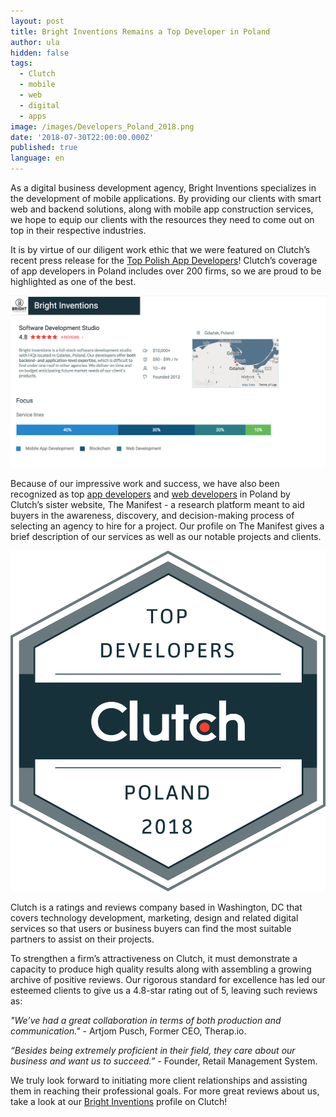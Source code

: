 ```yaml
---
layout: post
title: Bright Inventions Remains a Top Developer in Poland
author: ula
hidden: false
tags:
  - Clutch
  - mobile
  - web
  - digital
  - apps
image: /images/Developers_Poland_2018.png
date: '2018-07-30T22:00:00.000Z'
published: true
language: en
---
```

As a digital business development agency, Bright Inventions specializes in the development of mobile applications. By providing our clients with smart web and backend solutions, along with mobile app construction services, we hope to equip our clients with the resources they need to come out on top in their respective industries. 

It is by virtue of our diligent work ethic that we were featured on Clutch’s recent press release for the [Top Polish App Developers](https://clutch.co/app-developers/poland)! Clutch’s coverage of app developers in Poland includes over 200 firms, so we are proud to be highlighted as one of the best.

 
![](../../static/images/Clutch_3.png "")

Because of our impressive work and success, we have also been recognized as top [app developers](https://themanifest.com/pl/app-development/companies#brightinventions) and [web developers](https://themanifest.com/pl/web-development/companies#brightinventions) in Poland by Clutch’s sister website, The Manifest - a research platform meant to aid buyers in the awareness, discovery, and decision-making process of selecting an agency to hire for a project. Our profile on The Manifest gives a brief description of our services as well as our notable projects and clients.

![](../../static/images/Developers_Poland_2018.png "")

Clutch is a ratings and reviews company based in Washington, DC that covers technology development, marketing, design and related digital services so that users or business buyers can find the most suitable partners to assist on their projects.

To strengthen a firm’s attractiveness on Clutch, it must demonstrate a capacity to produce high quality results along with assembling a growing archive of positive reviews. Our rigorous standard for excellence has led our esteemed clients to give us a 4.8-star rating out of 5, leaving such reviews as:

_"We’ve had a great collaboration in terms of both production and communication."_ - Artjom Pusch, Former CEO, Therap.io.

_“Besides being extremely proficient in their field, they care about our business and want us to succeed.”_ - Founder, Retail Management System.

We truly look forward to initiating more client relationships and assisting them in reaching their professional goals. For more great reviews about us, take a look at our [Bright Inventions](https://clutch.co/profile/bright-inventions) profile on Clutch!
